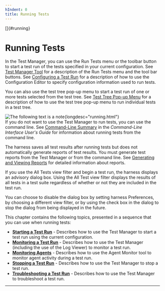 ```yaml
---
hIndent: 0
title: Running Tests
---
```


[]{#running}

# Running Tests

In the Test Manager, you can use the Run Tests menu or the toolbar button to start a test run of the
tests specified in your current configuration. See [Test Manager Tool](../ui/window.html) for a
description of the Run Tests menu and the tool bar buttons. See [Configuring a Test
Run](../confEdit/overview.html) for a description of how to use the Configuration Editor to specify
configuration information used to run tests.

You can also use the test tree pop-up menu to start a test run of one or more tests selected from
the test tree. See [Test Tree Pop-up Menu](../ui/popupmenu.html) for a description of how to use the
test tree pop-up menu to run individual tests in a test tree.

![The following text is a note](../../images/hg_note.gif){longdesc="running.html"}\
If you do not want to use the Test Manager to run tests, you can use the command line. See
[Command-Line Summary](../command/commandLine.html) in the *Command-Line Interface User\'s Guide*
for information about running tests from the command line.

The harness saves all test results after running tests but does not automatically generate reports
of test results. You must generate test reports from the Test Manager or from the command line. See
[Generating and Viewing Reports](../report/usingReports.html) for detailed information about
reports.

If you use the All Tests view filter and begin a test run, the harness displays an advisory dialog
box. Using the All Test view filter displays the results of all tests in a test suite regardless of
whether or not they are included in the test run.

You can choose to disable the dialog box by setting harness Preferences, by choosing a different
view filter, or by using the check box in the dialog to stop the dialog from being displayed in the
future.

This chapter contains the following topics, presented in a sequence that you can use when running
tests:

-   [**Starting a Test Run**](starting.html) - Describes how to use the Test Manager to start a test
    run using the current configuration.
-   [**Monitoring a Test Run**](monitoring.html) - Describes how to use the Test Manager (including
    the use of the Log Viewer) to monitor a test run.
-   [**Monitoring Agents**](../ui/agentMonitor.html) - Describes how to use the Agent Monitor tool
    to monitor agent activity during a test run.
-   [**Stopping a Test Run**](stopping.html) - Describes how to use the Test Manager to stop a test
    run.
-   [**Troubleshooting a Test Run**](troubleshooting.html) - Describes how to use the Test Manager
    to troubleshoot a test run.

----------------------------------------------------------------------------------------------------

